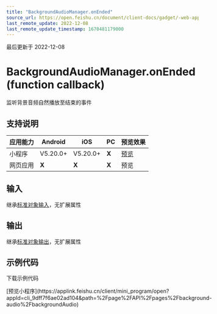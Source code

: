 ```yaml
---
title: "BackgroundAudioManager.onEnded"
source_url: https://open.feishu.cn/document/client-docs/gadget/-web-app-api/media/backgroundaudio/backgroundaudiomanager/onended
last_remote_update: 2022-12-08
last_remote_update_timestamp: 1670481179000
---
```

最后更新于 2022-12-08

# BackgroundAudioManager.onEnded(function callback)

监听背景音频自然播放至结束的事件

## 支持说明

应用能力 | Android | iOS | PC | 预览效果
--- | --- | --- | --- | ---
小程序 | V5.20.0+ | V5.20.0+ | **X** | [预览](https://applink.feishu.cn/client/mini_program/open?appId=cli_9dff7f6ae02ad104&path=page%2FAPI%2Fpages%2Fbackground-audio%2FbackgroundAudio)
网页应用 | **X** | **X** | **X** | 预览

## 输入
继承[标准对象输入](https://open.feishu.cn/document/uYjL24iN/ukzNy4SO3IjL5cjM)，无扩展属性

## 输出
继承[标准对象输出](https://open.feishu.cn/document/uYjL24iN/ukzNy4SO3IjL5cjM#8c92acb8)，无扩展属性
## 示例代码

<md-download-code href="https://open.feishu.cn/document/uYjL24iN/uYDM04iNwQjL2ADN" mobileDisplay="none">下载示例代码</md-download-code>
  <div style="display: flex">
          [预览小程序](https://applink.feishu.cn/client/mini_program/open?appId=cli_9dff7f6ae02ad104&path=%2Fpage%2FAPI%2Fpages%2Fbackground-audio%2FbackgroundAudio)

```js
const bam = this.backgroundAudioManager = tt.getBackgroundAudioManager();
bam.src = 'https://someaudiourl';
const cb = ()=>{console.log(“音频已全部播放结束”)};
bam.onEnded(cb);
```
